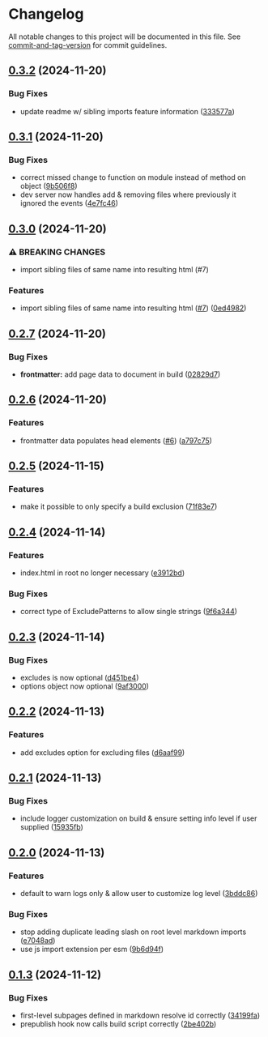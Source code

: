 # Changelog

All notable changes to this project will be documented in this file. See [commit-and-tag-version](https://github.com/absolute-version/commit-and-tag-version) for commit guidelines.

## [0.3.2](https://github.com/andrew-chang-dewitt/vite-plugin-static-md/compare/v0.3.1...v0.3.2) (2024-11-20)


### Bug Fixes

* update readme w/ sibling imports feature information ([333577a](https://github.com/andrew-chang-dewitt/vite-plugin-static-md/commit/333577abe82392add3c022678e5939c35d1ee022))

## [0.3.1](https://github.com/andrew-chang-dewitt/vite-plugin-static-md/compare/v0.3.0...v0.3.1) (2024-11-20)


### Bug Fixes

* correct missed change to function on module instead of method on object ([9b506f8](https://github.com/andrew-chang-dewitt/vite-plugin-static-md/commit/9b506f86d8f25ef2735e475ecfd286256f3e81b3))
* dev server now handles add & removing files where previously it ignored the events ([4e7fc46](https://github.com/andrew-chang-dewitt/vite-plugin-static-md/commit/4e7fc46d95326ceb2f8430fe3f4e2c4ae3845471))

## [0.3.0](https://github.com/andrew-chang-dewitt/vite-plugin-static-md/compare/v0.2.7...v0.3.0) (2024-11-20)


### ⚠ BREAKING CHANGES

* import sibling files of same name into resulting html (#7)

### Features

* import sibling files of same name into resulting html ([#7](https://github.com/andrew-chang-dewitt/vite-plugin-static-md/issues/7)) ([0ed4982](https://github.com/andrew-chang-dewitt/vite-plugin-static-md/commit/0ed4982c2073a3b82253bf2d54fcf08d6935fb0a))

## [0.2.7](https://github.com/andrew-chang-dewitt/vite-plugin-static-md/compare/v0.2.6...v0.2.7) (2024-11-20)


### Bug Fixes

* **frontmatter:** add page data to document in build ([02829d7](https://github.com/andrew-chang-dewitt/vite-plugin-static-md/commit/02829d701fd4440b1f4d7a899093ec180633d49e))

## [0.2.6](https://github.com/andrew-chang-dewitt/vite-plugin-static-md/compare/v0.2.5...v0.2.6) (2024-11-20)


### Features

* frontmatter data populates head elements ([#6](https://github.com/andrew-chang-dewitt/vite-plugin-static-md/issues/6)) ([a797c75](https://github.com/andrew-chang-dewitt/vite-plugin-static-md/commit/a797c757c3dc0553dd588bdb5483d7638731ba0d))

## [0.2.5](https://github.com/andrew-chang-dewitt/vite-plugin-static-md/compare/v0.2.4...v0.2.5) (2024-11-15)


### Features

* make it possible to only specify a build exclusion ([71f83e7](https://github.com/andrew-chang-dewitt/vite-plugin-static-md/commit/71f83e791bb2724935e4a5b8facd86e601e25efe))

## [0.2.4](https://github.com/andrew-chang-dewitt/vite-plugin-static-md/compare/v0.2.3...v0.2.4) (2024-11-14)


### Features

* index.html in root no longer necessary ([e3912bd](https://github.com/andrew-chang-dewitt/vite-plugin-static-md/commit/e3912bd5e2899835061a913f9c26dbc00e811ad3))


### Bug Fixes

* correct type of ExcludePatterns to allow single strings ([9f6a344](https://github.com/andrew-chang-dewitt/vite-plugin-static-md/commit/9f6a34420fe3fd3d35dc75deff44433c081042a0))

## [0.2.3](https://github.com/andrew-chang-dewitt/vite-plugin-static-md/compare/v0.2.2...v0.2.3) (2024-11-14)


### Bug Fixes

* excludes is now optional ([d451be4](https://github.com/andrew-chang-dewitt/vite-plugin-static-md/commit/d451be44c24f88b962293bfa8e5386842c16830c))
* options object now optional ([9af3000](https://github.com/andrew-chang-dewitt/vite-plugin-static-md/commit/9af3000a99946e1ba3e8d1b555758030cb816c34))

## [0.2.2](https://github.com/andrew-chang-dewitt/vite-plugin-static-md/compare/v0.2.1...v0.2.2) (2024-11-13)


### Features

* add excludes option for excluding files ([d6aaf99](https://github.com/andrew-chang-dewitt/vite-plugin-static-md/commit/d6aaf99e4ce01c7c9dfab8094e1928ca893512eb))

## [0.2.1](https://github.com/andrew-chang-dewitt/vite-plugin-static-md/compare/v0.2.0...v0.2.1) (2024-11-13)


### Bug Fixes

* include logger customization on build & ensure setting info level if user supplied ([15935fb](https://github.com/andrew-chang-dewitt/vite-plugin-static-md/commit/15935fb83448fc4653c9d6d219de3ebf7a4db18a))

## [0.2.0](https://github.com/andrew-chang-dewitt/vite-plugin-static-md/compare/v0.1.3...v0.2.0) (2024-11-13)


### Features

* default to warn logs only & allow user to customize log level ([3bddc86](https://github.com/andrew-chang-dewitt/vite-plugin-static-md/commit/3bddc86c4a6c9d5d2ba3b229113b7e9a42b8ed51))


### Bug Fixes

* stop adding duplicate leading slash on root level markdown imports ([e7048ad](https://github.com/andrew-chang-dewitt/vite-plugin-static-md/commit/e7048ada7a749573ea4354dbb3566000c2c7e51e))
* use js import extension per esm ([9b6d94f](https://github.com/andrew-chang-dewitt/vite-plugin-static-md/commit/9b6d94ff74002c4626ebec3810370b5fc0f5f7c4))

## [0.1.3](https://github.com/andrew-chang-dewitt/vite-plugin-static-md/compare/v0.1.2...v0.1.3) (2024-11-12)


### Bug Fixes

* first-level subpages defined in markdown resolve id correctly ([34199fa](https://github.com/andrew-chang-dewitt/vite-plugin-static-md/commit/34199fa0f260ba83cc353e1127003b2bb8a192f4))
* prepublish hook now calls build script correctly ([2be402b](https://github.com/andrew-chang-dewitt/vite-plugin-static-md/commit/2be402ba51c61fa8e1519e6c8503cd6bbbb74952))
